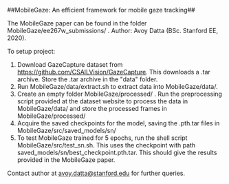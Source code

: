 ##MobileGaze: An efficient framework for mobile gaze tracking##

The MobileGaze paper can be found in the folder MobileGaze/ee267w_submissions/ . 
Author: Avoy Datta (BSc. Stanford EE, 2020). 

To setup project:

1. Download GazeCapture dataset from https://github.com/CSAILVision/GazeCapture. This downloads a .tar archive. Store the .tar archive in the "data" folder.
2. Run MobileGaze/data/extract.sh to extract data into MobileGaze/data/.
3. Create an empty folder MobileGaze/processed/ . Run the preprocessing script provided at the dataset website to process the data in MobileGaze/data/ and store the processed frames in MobileGaze/processed/ 
4. Acquire the saved checkpoints for the model, saving the .pth.tar files in MobileGaze/src/saved_models/sn/
5. To test MobileGaze trained for 5 epochs, run the shell script MobileGaze/src/test_sn.sh. This uses the checkpoint with path saved_models/sn/best_checkpoint.pth.tar. This should give the results provided in the MobileGaze paper. 

Contact author at avoy.datta@stanford.edu for further queries. 
